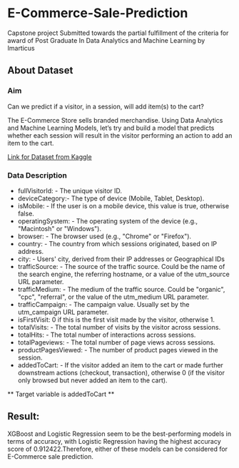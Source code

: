 # E-Commerce-Sale-Prediction
Capstone project Submitted towards the partial fulfillment of the criteria for award of Post Graduate In Data Analytics and Machine Learning by Imarticus


## About Dataset
### Aim
   Can we predict if a visitor, in a session, will add item(s) to the cart?

   The E-Commerce Store sells branded merchandise. Using Data Analytics and Machine Learning Models, let’s try and build a model that predicts whether each session will result in the visitor performing an action to add an item to the cart.

[Link for Dataset from Kaggle](https://www.kaggle.com/datasets/smmukesh09/e-commerce-sales-prediction)
### Data Description
   * fullVisitorId: - The unique visitor ID.
   * deviceCategory:- The type of device (Mobile, Tablet, Desktop).
   * isMobile: - If the user is on a mobile device, this value is true, otherwise false.
   * operatingSystem: - The operating system of the device (e.g., "Macintosh" or "Windows").
   * browser: - The browser used (e.g., "Chrome" or "Firefox").
   * country: - The country from which sessions originated, based on IP address.
   * city: - Users' city, derived from their IP addresses or Geographical IDs
   * trafficSource: - The source of the traffic source. Could be the name of the search engine, the referring hostname, or 		a value of the utm_source URL parameter.
   * trafficMedium: - The medium of the traffic source. Could be "organic", "cpc", "referral", or the value of the 			utm_medium URL parameter.
   * trafficCampaign: - The campaign value. Usually set by the utm_campaign URL parameter.
   * isFirstVisit: 0 if this is the first visit made by the visitor, otherwise 1.
   * totalVisits: - The total number of visits by the visitor across sessions.
   * totalHits: - The total number of interactions across sessions.
   * totalPageviews: - The total number of page views across sessions.
   * productPagesViewed: - The number of product pages viewed in the session.
   * addedToCart: - If the visitor added an item to the cart or made further downstream actions (checkout, transaction), 		otherwise 0 (if the visitor only browsed but never added an item to the cart).

   ** Target variable is addedToCart **
    
## Result:
XGBoost and Logistic Regression seem to be the best-performing models in terms of accuracy, with Logistic Regression having the highest accuracy score of 0.912422.Therefore, either of these models can be considered for E-Commerce sale prediction.
